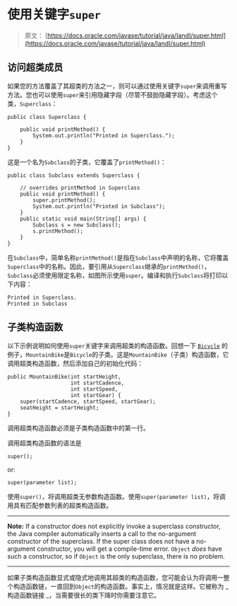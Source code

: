 # 使用关键字`super`

> 原文： [https://docs.oracle.com/javase/tutorial/java/IandI/super.html](https://docs.oracle.com/javase/tutorial/java/IandI/super.html)

## 访问超类成员

如果您的方法覆盖了其超类的方法之一，则可以通过使用关键字`super`来调用重写方法。您也可以使用`super`来引用隐藏字段（尽管不鼓励隐藏字段）。考虑这个类，`Superclass`：

```
public class Superclass {

    public void printMethod() {
        System.out.println("Printed in Superclass.");
    }
}

```

这是一个名为`Subclass`的子类，它覆盖了`printMethod()`：

```
public class Subclass extends Superclass {

    // overrides printMethod in Superclass
    public void printMethod() {
        super.printMethod();
        System.out.println("Printed in Subclass");
    }
    public static void main(String[] args) {
        Subclass s = new Subclass();
        s.printMethod();    
    }
}

```

在`Subclass`中，简单名称`printMethod()`是指在`Subclass`中声明的名称，它将覆盖`Superclass`中的名称。因此，要引用从`Superclass`继承的`printMethod()`，`Subclass`必须使用限定名称，如图所示使用`super`。编译和执行`Subclass`将打印以下内容：

```
Printed in Superclass.
Printed in Subclass

```

## 子类构造函数

以下示例说明如何使用`super`关键字来调用超类的构造函数。回想一下 [`Bicycle`](subclasses.html) 的例子，`MountainBike`是`Bicycle`的子类。这是`MountainBike`（子类）构造函数，它调用超类构造函数，然后添加自己的初始化代码：

```
public MountainBike(int startHeight, 
                    int startCadence,
                    int startSpeed,
                    int startGear) {
    super(startCadence, startSpeed, startGear);
    seatHeight = startHeight;
}   

```

调用超类构造函数必须是子类构造函数中的第一行。

调用超类构造函数的语法是

```
super();  

```

or:

```
super(parameter list);

```

使用`super()`，将调用超类无参数构造函数。使用`super(parameter list)`，将调用具有匹配参数列表的超类构造函数。

* * *

**Note:** If a constructor does not explicitly invoke a superclass constructor, the Java compiler automatically inserts a call to the no-argument constructor of the superclass. If the super class does not have a no-argument constructor, you will get a compile-time error. `Object` _does_ have such a constructor, so if `Object` is the only superclass, there is no problem.

* * *

如果子类构造函数显式或隐式地调用其超类的构造函数，您可能会认为将调用一整个构造函数链，一直回到`Object`的构造函数。事实上，情况就是这样。它被称为 _ 构造函数链接 _，当需要很长的类下降时你需要注意它。